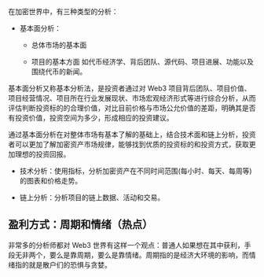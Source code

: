 在加密世界中，有三种类型的分析：

- 基本面分析：

  - 总体市场的基本面

  - 项目的基本方面
    如代币经济学、背后团队、源代码、项目进展、功能以及围绕代币的新闻。

基本面分析又称基本分析法，是投资者通过对 Web3 项目背后团队、项目价值、项目经营情况、项目所在行业发展现状、市场宏观经济形式等进行综合分析，从而评估判断投资标的的合理价值，对比目前价格与市场公允价值的差距，明确其是否有投资价值，投资空间为多少，形成相应的投资建议。

通过基本面分析在对整体市场有基本了解的基础上，结合技术面和链上分析，投资者可以更加了解加密资产市场规律，能够找到优质的投资标的和投资方式，获取更加理想的投资回报。

- 技术分析：使用指标，分析加密资产在不同时间范围(每小时、每天、每周等)的图表和价格走势。

- 链上分析：分析项目的链上数据、活动和交易。

## 盈利方式：周期和情绪（热点）

非常多的分析师都对 Web3 世界有这样一个观点：普通人如果想在其中获利，手段无非两个，要么是靠周期，要么是靠情绪。周期指的是经济大环境的影响，而情绪指的就是散户们的恐惧与贪婪。
